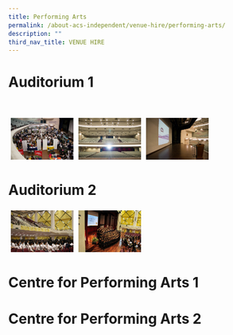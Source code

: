 ```yaml
---
title: Performing Arts
permalink: /about-acs-independent/venue-hire/performing-arts/
description: ""
third_nav_title: VENUE HIRE
---
```

# Auditorium 1
<a href=""><img src="" style="width:25%;float:left;padding:5px"></a><br clear="left">

<a href="/images/About%20ACS(I)/Venue%20Hire/Performing%20Arts/02audi1_people-e1458522687789-1.jpg"><img src="/images/About%20ACS(I)/Venue%20Hire/Performing%20Arts/02audi1_people-e1458522687789-1.jpg" style="width:25%;float:left;padding:5px"></a>
<a href="/images/About%20ACS(I)/Venue%20Hire/Performing%20Arts/02audi1-e1458522702389.jpg"><img src="/images/About%20ACS(I)/Venue%20Hire/Performing%20Arts/02audi1-e1458522702389.jpg" style="width:25%;float:left;padding:5px"></a>
<a href="/images/About%20ACS(I)/Venue%20Hire/Performing%20Arts/02audi1stage-e1458522660901.jpg"><img src="/images/About%20ACS(I)/Venue%20Hire/Performing%20Arts/02audi1stage-e1458522660901.jpg" style="width:25%;float:left;padding:5px"></a><br clear="left">

# Auditorium 2

<a href="/images/About%20ACS(I)/Venue%20Hire/Performing%20Arts/IMG_6907-1.jpg"><img src="/images/About%20ACS(I)/Venue%20Hire/Performing%20Arts/IMG_6907-1.jpg" style="width:25%;float:left;padding:5px"></a>
<a href="/images/About%20ACS(I)/Venue%20Hire/Performing%20Arts/IMG_9247_edited-1.jpg" ><img src="/images/About%20ACS(I)/Venue%20Hire/Performing%20Arts/IMG_9247_edited-1.jpg" style="width:25%;float:left;padding:5px"></a>
<a href=""><img src="" style="width:25%;float:left;padding:5px"></a>
<a href="" ><img src="" style="width:25%;float:left;padding:5px"></a><br clear="left">


# Centre for Performing Arts 1

# Centre for Performing Arts 2